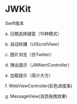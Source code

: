 # JWKit

Swift版本  

a. 日期选择键盘（10种模式）

b. 自动轮播（UIScrollView）

c. 图片浏览（仿Twitter）

d. 弹出提示（JWAlertController）

e. 加载提示（简介大方）

f. WebViewController(彩色进度条)

g. MessageView(消息拖拽效果)
